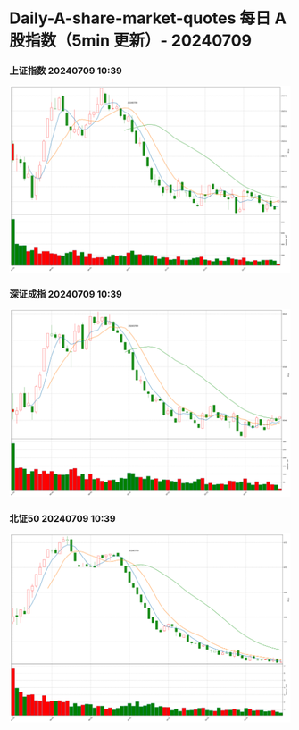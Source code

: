 
# Daily-A-share-market-quotes 每日 A 股指数（5min 更新）- 20240709

### 上证指数 20240709 10:39
![](./fig/2024/7/20240709-sh000001.png)

### 深证成指 20240709 10:39
![](./fig/2024/7/20240709-sz399001.png)

### 北证50 20240709 10:39
![](./fig/2024/7/20240709-bj899050.png)
